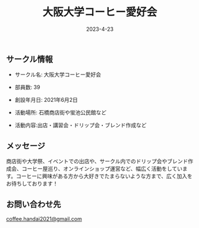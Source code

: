 ﻿---
title: '大阪大学コーヒー愛好会'
excerpt: ''
date: '2023-4-23'
iconImage: '/assets/010/icon.png'

ogImage:
  url: '/assets/010/icon.png'
tags:
  - 'サークル'
  
---

## サークル情報
- サークル名: 大阪大学コーヒー愛好会
- 部員数: 39
- 創設年月日: 2021年6月2日
- 活動場所: 石橋商店街や蛍池公民館など

- 活動内容:出店・講習会・ドリップ会・ブレンド作成など

## メッセージ
商店街や大学祭、イベントでの出店や、サークル内でのドリップ会やブレンド作成会、コーヒー屋巡り、オンラインショップ運営など、幅広く活動をしています。コーヒーに興味がある方から大好きでたまらないような方まで、広く加入をお待ちしております！

## お問い合わせ先
coffee.handai2021@gmail.com


